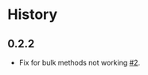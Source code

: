 History
=======

## 0.2.2

* Fix for bulk methods not working 
  [#2](https://github.com/beebotte/bbt_python/pull/2).

